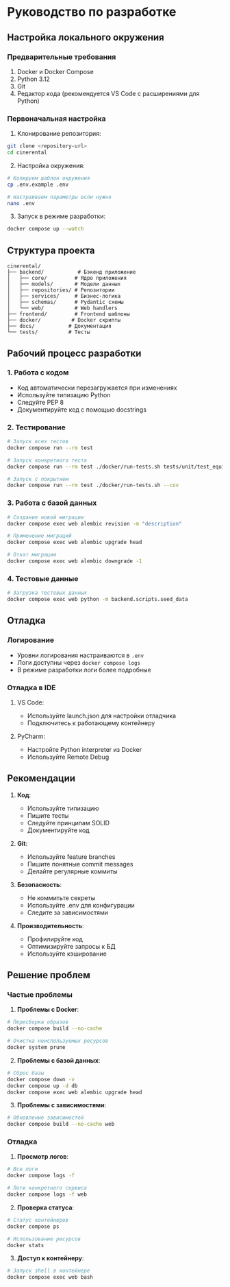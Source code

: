 # Руководство по разработке

## Настройка локального окружения

### Предварительные требования

1. Docker и Docker Compose
2. Python 3.12
3. Git
4. Редактор кода (рекомендуется VS Code с расширениями для Python)

### Первоначальная настройка

1. Клонирование репозитория:
```bash
git clone <repository-url>
cd cinerental
```

2. Настройка окружения:
```bash
# Копируем шаблон окружения
cp .env.example .env

# Настраиваем параметры если нужно
nano .env
```

3. Запуск в режиме разработки:
```bash
docker compose up --watch
```

## Структура проекта

```
cinerental/
├── backend/           # Бэкенд приложение
│   ├── core/         # Ядро приложения
│   ├── models/       # Модели данных
│   ├── repositories/ # Репозитории
│   ├── services/     # Бизнес-логика
│   ├── schemas/      # Pydantic схемы
│   └── web/          # Web handlers
├── frontend/         # Frontend шаблоны
├── docker/          # Docker скрипты
├── docs/           # Документация
└── tests/          # Тесты
```

## Рабочий процесс разработки

### 1. Работа с кодом

- Код автоматически перезагружается при изменениях
- Используйте типизацию Python
- Следуйте PEP 8
- Документируйте код с помощью docstrings

### 2. Тестирование

```bash
# Запуск всех тестов
docker compose run --rm test

# Запуск конкретного теста
docker compose run --rm test ./docker/run-tests.sh tests/unit/test_equipment_service.py

# Запуск с покрытием
docker compose run --rm test ./docker/run-tests.sh --cov
```

### 3. Работа с базой данных

```bash
# Создание новой миграции
docker compose exec web alembic revision -m "description"

# Применение миграций
docker compose exec web alembic upgrade head

# Откат миграции
docker compose exec web alembic downgrade -1
```

### 4. Тестовые данные

```bash
# Загрузка тестовых данных
docker compose exec web python -m backend.scripts.seed_data
```

## Отладка

### Логирование

- Уровни логирования настраиваются в `.env`
- Логи доступны через `docker compose logs`
- В режиме разработки логи более подробные

### Отладка в IDE

1. VS Code:
   - Используйте launch.json для настройки отладчика
   - Подключитесь к работающему контейнеру

2. PyCharm:
   - Настройте Python interpreter из Docker
   - Используйте Remote Debug

## Рекомендации

1. **Код**:
   - Используйте типизацию
   - Пишите тесты
   - Следуйте принципам SOLID
   - Документируйте код

2. **Git**:
   - Используйте feature branches
   - Пишите понятные commit messages
   - Делайте регулярные коммиты

3. **Безопасность**:
   - Не коммитьте секреты
   - Используйте .env для конфигурации
   - Следите за зависимостями

4. **Производительность**:
   - Профилируйте код
   - Оптимизируйте запросы к БД
   - Используйте кэширование

## Решение проблем

### Частые проблемы

1. **Проблемы с Docker**:
```bash
# Пересборка образов
docker compose build --no-cache

# Очистка неиспользуемых ресурсов
docker system prune
```

2. **Проблемы с базой данных**:
```bash
# Сброс базы
docker compose down -v
docker compose up -d db
docker compose exec web alembic upgrade head
```

3. **Проблемы с зависимостями**:
```bash
# Обновление зависимостей
docker compose build --no-cache web
```

### Отладка

1. **Просмотр логов**:
```bash
# Все логи
docker compose logs -f

# Логи конкретного сервиса
docker compose logs -f web
```

2. **Проверка статуса**:
```bash
# Статус контейнеров
docker compose ps

# Использование ресурсов
docker stats
```

3. **Доступ к контейнеру**:
```bash
# Запуск shell в контейнере
docker compose exec web bash
```

